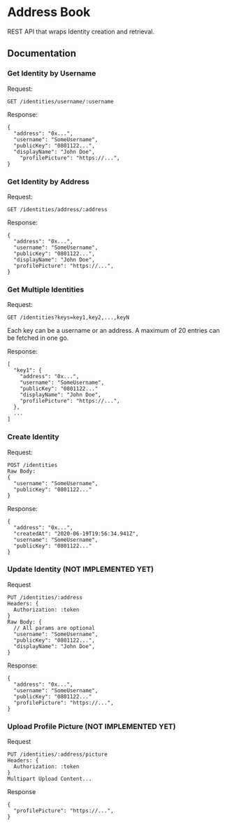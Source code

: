 # Address Book

REST API that wraps Identity creation and retrieval.

## Documentation

### Get Identity by Username

Request:

```
GET /identities/username/:username
```

Response:

```
{
  "address": "0x...",
  "username": "SomeUsername",
  "publicKey": "0801122...",
  "displayName": "John Doe",
    "profilePicture": "https://...",
}
```

### Get Identity by Address

Request:

```
GET /identities/address/:address
```

Response:

```
{
  "address": "0x...",
  "username": "SomeUsername",
  "publicKey": "0801122...",
  "displayName": "John Doe",
  "profilePicture": "https://...",
}
```

### Get Multiple Identities

Request:

```
GET /identities?keys=key1,key2,...,keyN
```

Each key can be a username or an address. A maximum of 20 entries can be fetched in one go.

Response:

```
[
  "key1": {
    "address": "0x...",
    "username": "SomeUsername",
    "publicKey": "0801122..."
    "displayName": "John Doe",
    "profilePicture": "https://...",
  },
  ...
]
```

### Create Identity

Request:

```
POST /identities
Raw Body:
{
  "username": "SomeUsername",
  "publicKey": "0801122..."
}
```

Response:

```
{
  "address": "0x...",
  "createdAt": "2020-06-19T19:56:34.941Z",
  "username": "SomeUsername",
  "publicKey": "0801122..."
}
```

### Update Identity (NOT IMPLEMENTED YET)

Request

```
PUT /identities/:address
Headers: {
  Authorization: :token
}
Raw Body: {
  // All params are optional
  "username": "SomeUsername",
  "publicKey": "0801122...",
  "displayName": "John Doe",
}
```

Response:

```
{
  "address": "0x...",
  "username": "SomeUsername",
  "publicKey": "0801122..."
  "profilePicture": "https://...",
}
```

### Upload Profile Picture (NOT IMPLEMENTED YET)

Request

```
PUT /identities/:address/picture
Headers: {
  Authorization: :token
}
Multipart Upload Content...
```

Response

```
{
  "profilePicture": "https://...",
}
```